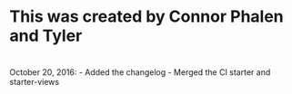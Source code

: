 # This was created by Connor Phalen and Tyler
#
# 
#

October 20, 2016:
    - Added the changelog
    - Merged the CI starter and starter-views